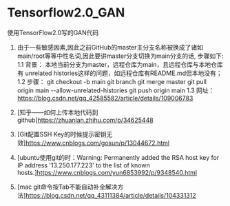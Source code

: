 # Tensorflow2.0_GAN
使用TensorFlow2.0写的GAN代码

1. 由于一些敏感因素,因此之前GitHub的master主分支名称被换成了诸如main/root等等中性名词,因此要讲master分支切换为main分支的话, 步骤如下:
    1.1 背景： 本地当前分支为master，远程仓库为main，且远程仓库与本地仓库有 unrelated histories这样的问题，如远程仓库有README.md但本地没有；
    1.2 步骤：
        git checkout -b main
        git branch
        git merge master
        git pull origin main --allow-unrelated-histories
        git push origin main
    1.3 网址： https://blog.csdn.net/qq_42585582/article/details/109006783

2. [知乎——如何上传本地代码到github]https://zhuanlan.zhihu.com/p/34625448

3. [Git配置SSH Key的时候提示密钥无效]https://www.cnblogs.com/gosun/p/13044672.html

4. [ubuntu使用git的时：Warning: Permanently added the RSA host key for IP address '13.250.177.223' to the list of known hosts.]https://www.cnblogs.com/yun6853992/p/9348540.html

5. [mac git命令按Tab不能自动补全解决方法]https://blog.csdn.net/qq_43111384/article/details/104331312

